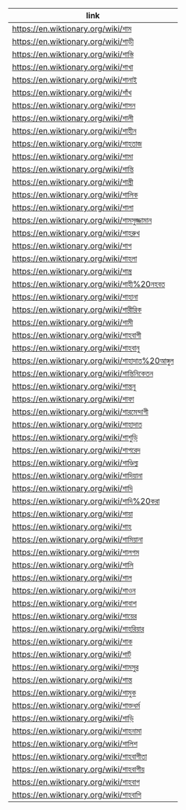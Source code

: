 |link|
|----|
|https://en.wiktionary.org/wiki/শাম|
|https://en.wiktionary.org/wiki/শাড়ী|
|https://en.wiktionary.org/wiki/শাস্তি|
|https://en.wiktionary.org/wiki/শাখা|
|https://en.wiktionary.org/wiki/শানাই|
|https://en.wiktionary.org/wiki/শাঁখ|
|https://en.wiktionary.org/wiki/শাসন|
|https://en.wiktionary.org/wiki/শালী|
|https://en.wiktionary.org/wiki/শাহীন|
|https://en.wiktionary.org/wiki/শাহতাজ|
|https://en.wiktionary.org/wiki/শামা|
|https://en.wiktionary.org/wiki/শান্তি|
|https://en.wiktionary.org/wiki/শাস্ত্রী|
|https://en.wiktionary.org/wiki/শালিক|
|https://en.wiktionary.org/wiki/শালা|
|https://en.wiktionary.org/wiki/শামসুজ্জামান|
|https://en.wiktionary.org/wiki/শাহরুখ|
|https://en.wiktionary.org/wiki/শাগ|
|https://en.wiktionary.org/wiki/শাহলা|
|https://en.wiktionary.org/wiki/শাস্ত্র|
|https://en.wiktionary.org/wiki/শাহী%20নহবত|
|https://en.wiktionary.org/wiki/শাহানা|
|https://en.wiktionary.org/wiki/শারীরিক|
|https://en.wiktionary.org/wiki/শামী|
|https://en.wiktionary.org/wiki/শাহবাগী|
|https://en.wiktionary.org/wiki/শাহবানু|
|https://en.wiktionary.org/wiki/শাহাদাত%20আঙ্গুল|
|https://en.wiktionary.org/wiki/শান্তিনিকেতন|
|https://en.wiktionary.org/wiki/শান্তনু|
|https://en.wiktionary.org/wiki/শাফা|
|https://en.wiktionary.org/wiki/শারমেন্দাগী|
|https://en.wiktionary.org/wiki/শাহাদাত|
|https://en.wiktionary.org/wiki/শাশুড়ি|
|https://en.wiktionary.org/wiki/শাগরেদ|
|https://en.wiktionary.org/wiki/শাণ্ডিল্য|
|https://en.wiktionary.org/wiki/শাদিয়ানা|
|https://en.wiktionary.org/wiki/শাদি|
|https://en.wiktionary.org/wiki/শাদি%20করা|
|https://en.wiktionary.org/wiki/শায়া|
|https://en.wiktionary.org/wiki/শাহ|
|https://en.wiktionary.org/wiki/শামিয়ানা|
|https://en.wiktionary.org/wiki/শালগম|
|https://en.wiktionary.org/wiki/শালি|
|https://en.wiktionary.org/wiki/শাল|
|https://en.wiktionary.org/wiki/শাওন|
|https://en.wiktionary.org/wiki/শাবাশ|
|https://en.wiktionary.org/wiki/শায়ের|
|https://en.wiktionary.org/wiki/শাহরিয়ার|
|https://en.wiktionary.org/wiki/শাক|
|https://en.wiktionary.org/wiki/শার্ট|
|https://en.wiktionary.org/wiki/শামসুর|
|https://en.wiktionary.org/wiki/শান্ত|
|https://en.wiktionary.org/wiki/শামুক|
|https://en.wiktionary.org/wiki/শাক্তধর্ম|
|https://en.wiktionary.org/wiki/শাড়ি|
|https://en.wiktionary.org/wiki/শাহনামা|
|https://en.wiktionary.org/wiki/শালিশ|
|https://en.wiktionary.org/wiki/শাহবাগীতা|
|https://en.wiktionary.org/wiki/শাহবাগীয়|
|https://en.wiktionary.org/wiki/শাহবাগ|
|https://en.wiktionary.org/wiki/শাহবাগি|
